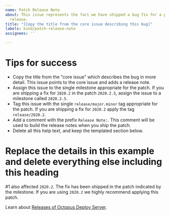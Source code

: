 ```yaml
---
name: Patch Release Note
about: This issue represents the fact we have shipped a bug fix for a previous, supported
  release.
title: "[Copy the title from the core issue describing this bug]"
labels: kind/patch-release-note
assignees: ''

---
```


# Tips for success

- Copy the title from the "core issue" which describes the bug in more detail. This issue points to the core issue and adds a release note.
- Assign this issue to the single milestone appropriate for the patch. If you are shipping a fix for `2020.2` in the patch `2020.2.5`, assign the issue to a milestone called `2020.2.5`.
- Tag this issue with the single `release/major.minor` tag appropriate for the patch. If you are shipping a fix for `2020.2` apply the tag `release/2020.2`.
- Add a comment with the prefix `Release Note:`. This comment will be used to build the release notes when you ship the patch.
- Delete all this help text, and keep the templated section below.

# Replace the details in this example and delete everything else including this heading

#1 also affected `2020.2`. The fix has been shipped in the patch indicated by the milestone. If you are using `2020.2` we highly recommend applying this patch.

Learn about [Releases of Octopus Deploy Server](https://g.octopushq.com/longtermsupport).

